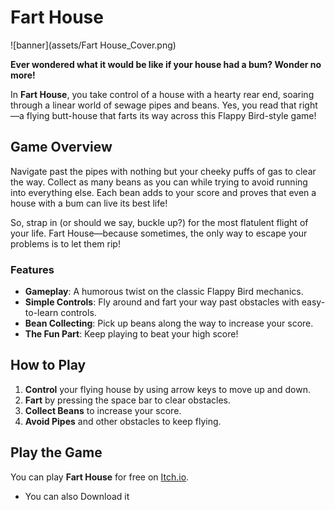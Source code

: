 # Fart House

![banner](assets/Fart House_Cover.png)

**Ever wondered what it would be like if your house had a bum? Wonder no more!**

In **Fart House**, you take control of a house with a hearty rear end, soaring through a linear world of sewage pipes and beans. Yes, you read that right—a flying butt-house that farts its way across this Flappy Bird-style game!

## Game Overview

Navigate past the pipes with nothing but your cheeky puffs of gas to clear the way. Collect as many beans as you can while trying to avoid running into everything else. Each bean adds to your score and proves that even a house with a bum can live its best life!

So, strap in (or should we say, buckle up?) for the most flatulent flight of your life. Fart House—because sometimes, the only way to escape your problems is to let them rip!

### Features

- **Gameplay**: A humorous twist on the classic Flappy Bird mechanics.
- **Simple Controls**: Fly around and fart your way past obstacles with easy-to-learn controls.
- **Bean Collecting**: Pick up beans along the way to increase your score.
- **The Fun Part**: Keep playing to beat your high score!

## How to Play

1. **Control** your flying house by using arrow keys to move up and down.
2. **Fart** by pressing the space bar to clear obstacles.
3. **Collect Beans** to increase your score.
4. **Avoid Pipes** and other obstacles to keep flying.

## Play the Game

You can play **Fart House** for free on [Itch.io](https://fresh-cake.itch.io/fart-house).
- You can also Download it
